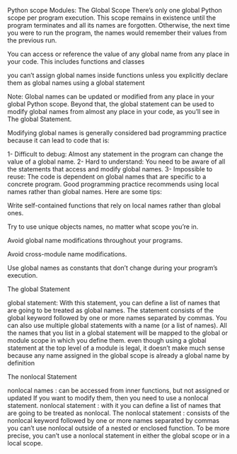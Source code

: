 Python scope
Modules: The Global Scope
There’s only one global Python scope per program execution. This scope remains in existence until the program terminates and all its names are forgotten. Otherwise, the next time you were to run the program, the names would remember their values from the previous run.

You can access or reference the value of any global name from any place in your code. This includes functions and classes

you can’t assign global names inside functions unless you explicitly declare them as global names using a global statement

Note: Global names can be updated or modified from any place in your global Python scope. Beyond that, the global statement can be used to modify global names from almost any place in your code, as you’ll see in The global Statement.

Modifying global names is generally considered bad programming practice because it can lead to code that is:

1- Difficult to debug: Almost any statement in the program can change the value of a global name. 2- Hard to understand: You need to be aware of all the statements that access and modify global names. 3- Impossible to reuse: The code is dependent on global names that are specific to a concrete program.
 Good programming practice recommends using local names rather than global names. Here are some tips:

Write self-contained functions that rely on local names rather than global ones.

Try to use unique objects names, no matter what scope you’re in.

Avoid global name modifications throughout your programs.

Avoid cross-module name modifications.

Use global names as constants that don’t change during your program’s execution.

The global Statement

global statement: With this statement, you can define a list of names that are going to be treated as global names.
The statement consists of the global keyword followed by one or more names separated by commas. You can also use multiple global statements with a name (or a list of names). All the names that you list in a global statement will be mapped to the global or module scope in which you define them.
even though using a global statement at the top level of a module is legal, it doesn’t make much sense because any name assigned in the global scope is already a global name by definition

The nonlocal Statement

nonlocal names : can be accessed from inner functions, but not assigned or updated
If you want to modify them, then you need to use a nonlocal statement.
nonlocal statement : with it you can define a list of names that are going to be treated as nonlocal.
The nonlocal statement : consists of the nonlocal keyword followed by one or more names separated by commas
you can’t use nonlocal outside of a nested or enclosed function. To be more precise, you can’t use a nonlocal statement in either the global scope or in a local scope.
